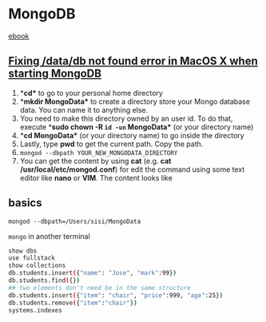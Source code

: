 # MongoDB

[ebook](https://mongodb.tecladocode.com/)

## [Fixing /data/db not found error in MacOS X when starting MongoDB](https://medium.com/@bryantjiminson/fixing-data-db-not-found-error-in-macos-x-when-starting-mongodb-d7b82abb2479)



1. ***cd\*** to go to your personal home directory
2. ***mkdir MongoData\*** to create a directory store your Mongo database data. You can name it to anything else.
3. You need to make this directory owned by an user id. To do that, execute ***sudo chown -R `id -un` MongoData\*** (or your directory name)
4. ***cd MongoData\*** (or your directory name) to go inside the directory
5. Lastly, type **pwd** to get the current path. Copy the path.
6. `mongod --dbpath YOUR_NEW_MONGODATA_DIRECTORY`
7. You can get the content by using **cat** (e.g. **cat /usr/local/etc/mongod.conf**) for edit the command using some text editor like **nano** or **VIM**. The content looks like

## basics



`mongod --dbpath=/Users/sisi/MongoData`

`mongo` in another terminal 



```bash
show dbs
use fullstack
show collections
db.students.insert({"name": "Jose", "mark":99})
db.students.find({})
## two elements don't need be in the same structure
db.students.insert({"item": "chair", "price":999, "age":25})
db.students.remove({"item":"chair"})
systems.indexes

```









